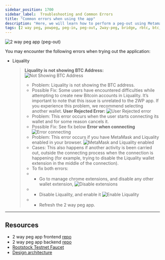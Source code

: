 ```yaml
---
sidebar_position: 1700
sidebar_label:  Troubleshooting and Common Errors
title: "Common errors when using the app"
description: "Here, we will learn how to perform a peg-out using Metamask Wallet."
tags: [2 way peg, powpeg, peg-in, peg-out, 2way-peg, bridge, rbtc, btc, testnet, mainnet, trezor, liquality, leger, guide, setup, integrate, use]
---
```


![2 way peg app (peg-out)](/img/resources/two-way-peg-app/pegout.gif)

You may encounter the following errors when trying out the application:

- Liquality 
    > **Liquality is not showing BTC Address:** 
    > ![Not Showing BTC Address](/img/resources/two-way-peg-app/liquality/common-errors/liquality-no-address.png)
    > - Problem: Liquality is not showing the BTC address.
    > - Possible Fix: Some users have encountered difficulties while attempting to create new Bitcoin accounts in Liquality. It’s   important to note that this issue is unrelated to the 2WP app. If you experience this problem, we recommend selecting another wallet.
    > **User Rejected Error:** 
    > ![User Rejected error](/img/resources/two-way-peg-app/liquality/common-errors/1-common-errors.png)
    > - Problem: This error occurs when the user starts connecting its wallet and for some reason cancels it.
    > - Possible Fix: See fix below
    > **Error when connecting**
    > ![Error connecting](/img/resources/two-way-peg-app/liquality/common-errors/2-common-errors.png)
    > - Problem: This error occurs if you have MetaMask and Liquality enabled in your browser. 
    > ![MetaMask and Liquality enabled](/img/resources/two-way-peg-app/liquality/common-errors/3-common-errors.png)
    > - Cases: This also happens if another activity is been carried out, outside the connecting process when the connection is happening (for example, trying to disable the Liquality wallet extension in the middle of the connection).
    > - To fix both errors: 
    > - * Go to manage chrome extensions, and disable any other wallet extension, 
    > ![Disable extensions](/img/resources/two-way-peg-app/liquality/common-errors/4-common-errors.png)
    > - * Disable Liquality, and  enable it
    > ![Enable Liquality](/img/resources/two-way-peg-app/liquality/common-errors/5-common-errors.png)
    > - * Refresh the 2 way peg app.
----

## Resources
* 2 way peg app frontend [repo](https://github.com/rsksmart/2wp-app)
* 2 way peg app backend [repo](https://github.com/rsksmart/2wp-api)
* [Rootstock Testnet Faucet](https://faucet.rootstock.io/)
* [Design architecture](/resources/guides/two-way-peg-app/advanced-operations/design-architecture/)